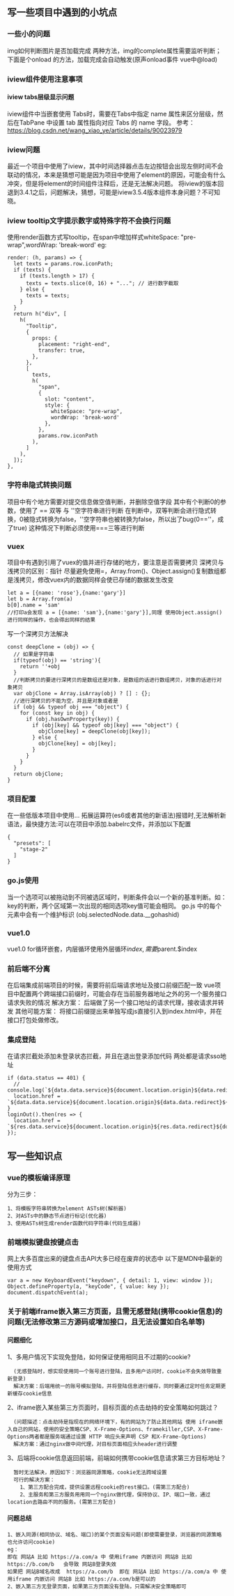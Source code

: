 ## 写一些项目中遇到的小坑点

### 一些小的问题
img如何判断图片是否加载完成
两种方法，img的complete属性需要监听判断；下面是个onload 的方法，加载完成会自动触发(原声onload事件 vue中@load)
### iview组件使用注意事项

#### iview tabs层级显示问题

iview组件中当嵌套使用 Tabs时，需要在Tabs中指定 name 属性来区分层级，然后在TabPane 中设置 tab 属性指向对应 Tabs 的 name 字段。
参考：<https://blog.csdn.net/wang_xiao_ye/article/details/90023979>

### iview问题

最近一个项目中使用了iview，其中时间选择器点击左边按钮会出现左侧时间不会联动的情况，本来是猜想可能是因为项目中使用了element的原因，可能会有什么冲突，但是将element的时间组件注释后，还是无法解决问题。
将iview的版本回退到3.4.1之后，问题解决，猜想，可能是iview3.5.4版本组件本身问题？不可知晓。

### iview tooltip文字提示数字或特殊字符不会换行问题

使用render函数方式写tooltip，在span中增加样式whiteSpace: "pre-wrap",wordWrap: 'break-word'
eg:

```
render: (h, params) => {
  let texts = params.row.iconPath;
  if (texts) {
    if (texts.length > 17) {
      texts = texts.slice(0, 16) + "..."; // 进行数字截取
    } else {
      texts = texts;
    }
  }
  return h("div", [
    h(
      "Tooltip",
      {
        props: {
          placement: "right-end",
          transfer: true,
        },
      },
      [
        texts,
        h(
          "span",
          {
            slot: "content",
            style: {
              whiteSpace: "pre-wrap",
              wordWrap: 'break-word'
            },
          },
          params.row.iconPath
        ),
      ]
    ),
  ]);
},
```
### 字符串隐式转换问题
项目中有个地方需要对提交信息做空值判断，并删除空值字段
其中有个判断0的参数，使用了 == 双等 与 ''空字符串进行判断
在判断中，双等判断会进行隐式转换，0被隐式转换为false，''空字符串也被转换为false，所以出了bug(0==''，成了true)
这种情况下判断必须使用===三等进行判断

### vuex

项目中有遇到引用了vuex的值并进行存储的地方，要注意是否需要拷贝
深拷贝与浅拷贝的区别：指针
尽量避免使用=，Array.from()、Object.assign()复制数组都是浅拷贝，修改vuex内的数据同样会使已存储的数据发生改变

```
let a = [{name: 'rose'},{name:'gary'}]
let b = Array.from(a)
b[0].name = 'sam'
//打印a会发现 a = [{name: 'sam'},{name:'gary'}],同理 使用Object.assign()进行同样的操作，也会得出同样的结果
```

写一个深拷贝方法解决

```
const deepClone = (obj) => {
  // 如果是字符串
  if(typeof(obj) == 'string'){
    return ''+obj
  }
  //判断拷贝的要进行深拷贝的是数组还是对象，是数组的话进行数组拷贝，对象的话进行对象拷贝
  var objClone = Array.isArray(obj) ? [] : {};
  //进行深拷贝的不能为空，并且是对象或者是
  if (obj && typeof obj === "object") {
    for (const key in obj) {
      if (obj.hasOwnProperty(key)) {
        if (obj[key] && typeof obj[key] === "object") {
          objClone[key] = deepClone(obj[key]);
        } else {
          objClone[key] = obj[key];
        }
      }
    }
  }
  return objClone;
}
```

### 项目配置

在一些低版本项目中使用... 拓展运算符(es6或者其他的新语法)报错时,无法解析新语法，最快捷方法:可以在项目中添加.babelrc文件，并添加以下配置

  ```
  {
    "presets": [
      "stage-2"
    ]
  }
  ```

### go.js使用

当一个选项可以被拖动到不同被选区域时，判断条件会以一个新的基准判断。如：key的判断，两个区域第一次出现的相同选项key值可能会相同。
go.js 中的每个元素中会有一个维护标识 (obj.selectedNode.data.__gohashid)

### vue1.0

vue1.0 for循环嵌套，内层循环使用外层循环$index,需要$parent.$index

### 前后端不分离

在后端集成前端项目的时候，需要将前后端请求地址及接口前缀匹配一致
vue项目中配置两个跨端接口前缀时，可能会存在当前服务器地址之外的另一个服务接口请求失败的情况
解决方案：
后端做了另一个接口地址的请求代理，接收请求并转发
其他可能方案：
将接口前缀提出来单独写成js直接引入到index.html中，并在接口打包处做修改。

### 集成登陆

在请求拦截处添加未登录状态拦截，并且在退出登录添加代码
两处都是请求sso地址

```
if (data.status == 401) {
  // console.log(`${data.data.service}${document.location.origin}${data.redirect}${document.location.href}`);
  location.href = `${data.data.service}${document.location.origin}${data.data.redirect}${document.location.href}`;
} 
loginOut().then(res => {
  location.href = `${res.data.service}${document.location.origin}${res.data.redirect}${document.location.href}`;
});
```

## 写一些知识点

### vue的模板编译原理

分为三步：

```
1、将模板字符串转换为element ASTs树(解析器)
2、对ASTs中的静态节点进行标记(优化器)
3、使用ASTs树生成render函数代码字符串(代码生成器)
```

### 前端模拟键盘按键点击

网上大多百度出来的键盘点击API大多已经在废弃的状态中
以下是MDN中最新的使用方式
```
var a = new KeyboardEvent("keydown", { detail: 1, view: window });
Object.defineProperty(a, "keyCode", { value: key });
document.dispatchEvent(a);
```

### 关于前端iframe嵌入第三方页面，且需无感登陆(携带cookie信息)的问题(无法修改第三方源码或增加接口，且无法设置如白名单等)
#### 问题细化
1、多用户情况下实现免登陆，如何保证使用相同且不过期的cookie?
```
  (无感登陆时，想实现使用同一个账号进行登陆，且多用户访问时，cookie不会失效导致重新登录)
  解决方案：后端用统一的账号模拟登陆，并将登陆信息进行缓存，同时要通过定时任务定期更新缓存cookie信息
```

2、iframe嵌入某些第三方页面时，目标页面的点击劫持的安全策略如何跳过？
```
  (问题描述：点击劫持是指现在的网络环境下，有的网站为了防止其他网站 使用 iframe嵌入自己的网站，使用的安全策略CSP、X-Frame-Options、framekiller,CSP、X-Frame-Options两者都是服务端通过设置 HTTP 响应头来声明 CSP 和X-Frame-Options)
  解决方案：通过nginx做中间代理，对目标页面相应头header进行调整
```

3、后端将cookie信息返回前端，前端如何携带cookie信息请求第三方目标地址？
```
  暂时无法解决，原因如下：浏览器同源策略，cookie无法跨域设置
  可行的解决方案：
    1、第三方配合完成，提供设置远程cookie的rest接口。(需第三方配合)
    2、主服务和第三方服务用用同一个nginx做代理，保持协议、IP、端口一致，通过location去路由不同的服务。(需第三方配合)
```
#### 问题总结
```
1、嵌入同源(相同协议、域名、端口)的某个页面没有问题(即使需要登录，浏览器的同源策略也允许访问cookie)
eg：
即在 网站A 比如 https://a.com/a 中 使用iframe 内嵌访问 网站B 比如 https://b.com/b   会导致 网站B登录失效
如果把 网站B域名改成  https://a.com/b  即在 网站A 比如 https://a.com/a 中 使用iframe 内嵌访问 网站B 比如 https://a.com/b是可以的
2、嵌入第三方无登录页面，如果第三方页面没有登陆，只需解决安全策略即可
```
